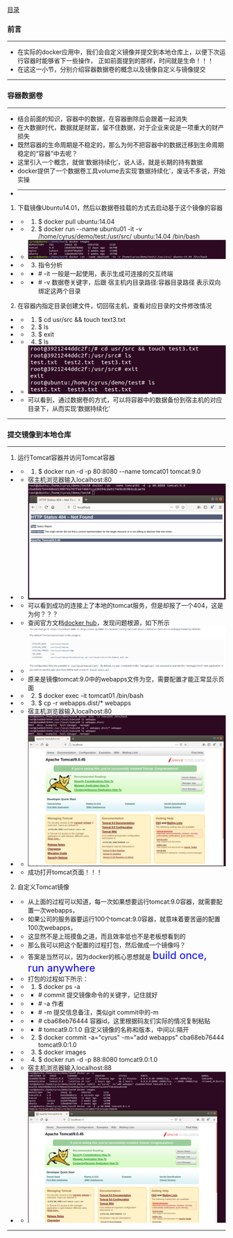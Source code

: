 [目录](../目录.md/)

### 前言  
---
+ 在实际的docker应用中，我们会自定义镜像并提交到本地仓库上，以便下次运行容器时能够省下一些操作，
正如前面提到的那样，时间就是生命！！！  
+ 在这这一小节，分别介绍容器数据卷的概念以及镜像自定义与镜像提交
---

### 容器数据卷  
---
+ 结合前面的知识，容器中的数据，在容器删除后会跟着一起消失
+ 在大数据时代，数据就是财富，留不住数据，对于企业来说是一项重大的财产损失
+ 既然容器的生命周期是不稳定的，那么为何不把容器中的数据迁移到生命周期稳定的“容器”中去呢？
+ 这里引入一个概念，就做‘数据持续化’，说人话，就是长期的持有数据
+ docker提供了一个数据卷工具volume去实现‘数据持续化’，废话不多说，开始实操
+ ---
1. 下载镜像Ubuntu14.01，然后以数据卷挂载的方式去启动基于这个镜像的容器

+ + 1. $ docker pull ubuntu:14.04
+ + 2. $ docker run --name ubuntu01 -it -v /home/cyrus/demo/test:/usr/src/ ubuntu:14.04 /bin/bash
+ + ![avatar](https://github.com/deadGeeker/Docker_pathtoGod/blob/main/%E5%AD%A6%E4%B9%A0%E4%B9%8B%E8%B7%AF/temp/png/14.PNG)
+ + 3. 指令分析 
+ + + \# -it 一般是一起使用，表示生成可连接的交互终端
+ + + \# -v 数据卷关键字，后跟 宿主机内目录路径:容器目录路径 表示双向绑定这两个目录

2. 在容器内指定目录创建文件，切回宿主机，查看对应目录的文件修改情况
+ + 1. $ cd usr/src && touch text3.txt
+ + 2. $ ls
+ + 3. $ exit
+ + 4. $ ls
+ + ![avatar](https://github.com/deadGeeker/Docker_pathtoGod/blob/main/%E5%AD%A6%E4%B9%A0%E4%B9%8B%E8%B7%AF/temp/png/15.PNG)  
+ + 可以看到，通过数据卷的方式，可以将容器中的数据备份到宿主机的对应目录下，从而实现‘数据持续化’
---

### 提交镜像到本地仓库
---
1. 运行Tomcat容器并访问Tomcat容器
+ + 1. $ docker run -d -p 80:8080 --name tomcat01 tomcat:9.0 
+ + 宿主机浏览器输入localhost:80
+ + ![avatar](https://github.com/deadGeeker/Docker_pathtoGod/blob/main/%E5%AD%A6%E4%B9%A0%E4%B9%8B%E8%B7%AF/temp/png/16.PNG)
+ + 可以看到成功的连接上了本地的tomcat服务，但是却报了一个404，这是为何？？？
+ + 查阅官方文档[docker hub](https://hub.docker.com)，发现问题根源，如下所示
+ + ![avatar](https://github.com/deadGeeker/Docker_pathtoGod/blob/main/%E5%AD%A6%E4%B9%A0%E4%B9%8B%E8%B7%AF/temp/png/17.PNG)
+ + 原来是镜像tomcat:9.0中的webapps文件为空，需要配置才能正常显示页面
+ + 2. $ docker exec -it tomcat01 /bin/bash
+ + 3. $ cp -r webapps.dist/* webapps
+ + 宿主机浏览器输入localhost:80
+ + ![avatar](https://github.com/deadGeeker/Docker_pathtoGod/blob/main/%E5%AD%A6%E4%B9%A0%E4%B9%8B%E8%B7%AF/temp/png/18.PNG)
+ + 成功打开tomcat页面！！！

2. 自定义Tomcat镜像  
+ + 从上面的过程可以知道，每一次如果想要运行tomcat:9.0容器，就需要配置一次webapps，
+ + 如果公司的服务器要运行100个tomcat:9.0容器，就意味着要苦逼的配置100次webapps，
+ + 这显然不是上班摸鱼之道，而且效率低也不是老板想看到的
+ + 那么我可以把这个配置的过程打包，然后做成一个镜像吗？
+ + 答案是当然可以，因为docker的核心思想就是 <font size=5 color=blue>build once, run anywhere</font>
+ + 打包的过程如下所示：
+ + 1. $ docker ps -a 
  
  
+ + + \# commit 提交镜像命令的关键字，记住就好
+ + + \# -a     作者
+ + + \# -m     提交信息备注，类似git commit中的-m
+ + + \# cba68eb76444 容器id，这里根据码友们实际的情况复制粘贴
+ + + \# tomcat9.0:1.0 自定义镜像的名称和版本，中间以:隔开
+ + 2. $ docker commit -a="cyrus" -m="add webapps" cba68eb76444 tomcat9.0:1.0  
  
  
+ + 3. $ docker images
+ + 4. $ docker run -d -p 88:8080 tomcat9.0:1.0
+ + 宿主机浏览器输入localhost:88
+ + ![avatar](https://github.com/deadGeeker/Docker_pathtoGod/blob/main/%E5%AD%A6%E4%B9%A0%E4%B9%8B%E8%B7%AF/temp/png/19.PNG)
---
